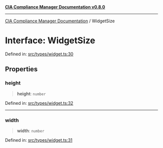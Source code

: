 [**CIA Compliance Manager Documentation v0.8.0**](../README.md)

***

[CIA Compliance Manager Documentation](../globals.md) / WidgetSize

# Interface: WidgetSize

Defined in: [src/types/widget.ts:30](https://github.com/Hack23/cia-compliance-manager/blob/78912779fad2796d4afcf9e0a863cca80a66b25f/src/types/widget.ts#L30)

## Properties

### height

> **height**: `number`

Defined in: [src/types/widget.ts:32](https://github.com/Hack23/cia-compliance-manager/blob/78912779fad2796d4afcf9e0a863cca80a66b25f/src/types/widget.ts#L32)

***

### width

> **width**: `number`

Defined in: [src/types/widget.ts:31](https://github.com/Hack23/cia-compliance-manager/blob/78912779fad2796d4afcf9e0a863cca80a66b25f/src/types/widget.ts#L31)
